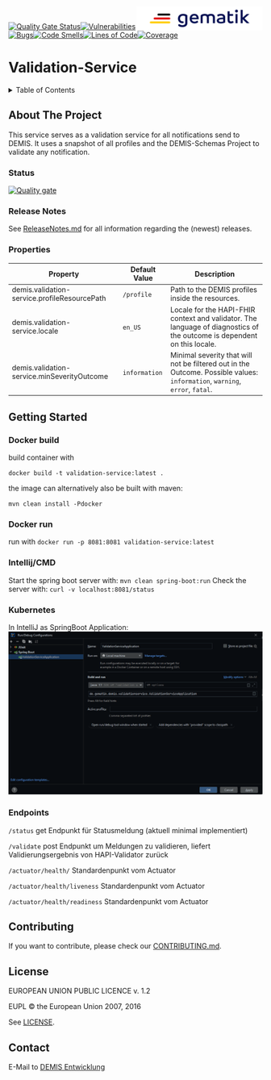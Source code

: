 <img align="right" width="250" height="47" src="media/Gematik_Logo_Flag.png"/> <br/> 

[![Quality Gate Status](https://sonar.prod.ccs.gematik.solutions/api/project_badges/measure?project=de.gematik.demis%3Avalidation-service&metric=alert_status&token=1625f4e36c06a30f797ae56839cc931512156967)](https://sonar.prod.ccs.gematik.solutions/dashboard?id=de.gematik.demis%3Avalidation-service)[![Vulnerabilities](https://sonar.prod.ccs.gematik.solutions/api/project_badges/measure?project=de.gematik.demis%3Avalidation-service&metric=vulnerabilities&token=1625f4e36c06a30f797ae56839cc931512156967)](https://sonar.prod.ccs.gematik.solutions/dashboard?id=de.gematik.demis%3Avalidation-service)[![Bugs](https://sonar.prod.ccs.gematik.solutions/api/project_badges/measure?project=de.gematik.demis%3Avalidation-service&metric=bugs&token=1625f4e36c06a30f797ae56839cc931512156967)](https://sonar.prod.ccs.gematik.solutions/dashboard?id=de.gematik.demis%3Avalidation-service)[![Code Smells](https://sonar.prod.ccs.gematik.solutions/api/project_badges/measure?project=de.gematik.demis%3Avalidation-service&metric=code_smells&token=1625f4e36c06a30f797ae56839cc931512156967)](https://sonar.prod.ccs.gematik.solutions/dashboard?id=de.gematik.demis%3Avalidation-service)[![Lines of Code](https://sonar.prod.ccs.gematik.solutions/api/project_badges/measure?project=de.gematik.demis%3Avalidation-service&metric=ncloc&token=1625f4e36c06a30f797ae56839cc931512156967)](https://sonar.prod.ccs.gematik.solutions/dashboard?id=de.gematik.demis%3Avalidation-service)[![Coverage](https://sonar.prod.ccs.gematik.solutions/api/project_badges/measure?project=de.gematik.demis%3Avalidation-service&metric=coverage&token=1625f4e36c06a30f797ae56839cc931512156967)](https://sonar.prod.ccs.gematik.solutions/dashboard?id=de.gematik.demis%3Avalidation-service) 

# Validation-Service

<details>
  <summary>Table of Contents</summary>
  <ol>
    <li>
      <a href="#about-the-project">About The Project</a>
       <ul>
        <li><a href="#status">Status</a></li>
        <li><a href="#release-notes">Release Notes</a></li>
        <li><a href="#properties">Properties</a></li>
      </ul>
	</li>
    <li>
      <a href="#getting-started">Getting Started</a>
      <ul>
        <li><a href="#docker-build">Docker build</a></li>
        <li><a href="#docker-run">Docker run</a></li>
        <li><a href="#intellij-cmd">Intellij/CMD</a></li>
        <li><a href="#kubernetes">Kubernetes</a></li>
        <li><a href="#endpoints">Endpoints</a></li>
      </ul>
    </li>
    <li><a href="#contributing">Contributing</a></li>
    <li><a href="#license">License</a></li>
    <li><a href="#contact">Contact</a></li>
  </ol>
</details>

## About The Project

This service serves as a validation service for all notifications send to DEMIS. It uses a snapshot of all profiles and the DEMIS-Schemas Project to validate any notification.

### Status
[![Quality gate](https://sonar.prod.ccs.gematik.solutions/api/project_badges/quality_gate?project=de.gematik.demis%3Avalidation-service&token=1625f4e36c06a30f797ae56839cc931512156967)](https://sonar.prod.ccs.gematik.solutions/dashboard?id=de.gematik.demis%3Avalidation-service)

### Release Notes
See [ReleaseNotes.md](./ReleaseNotes.md) for all information regarding the (newest) releases.

### Properties

| Property      | Default Value | Description                                                                                                                 |
| ----------- |---------------|-----------------------------------------------------------------------------------------------------------------------------|
| demis.validation-service.profileResourcePath    | `/profile` | Path to the DEMIS profiles inside the resources.                                                                            |
| demis.validation-service.locale    | `en_US` | Locale for the HAPI-FHIR context and validator. The language of diagnostics of the outcome is dependent on this locale.     |
| demis.validation-service.minSeverityOutcome    | `information` | Minimal severity that will not be filtered out in the Outcome. Possible values: `information`, `warning`, `error`, `fatal`. |

## Getting Started

### Docker build

build container with
```docker 
docker build -t validation-service:latest .
```
the image can alternatively also be built with maven:
```docker
mvn clean install -Pdocker
```

### Docker run

run with `docker run -p 8081:8081 validation-service:latest`

### Intellij/CMD

Start the spring boot server with: `mvn clean spring-boot:run`
Check the server with: `curl -v localhost:8081/status`

### Kubernetes

In IntelliJ as SpringBoot Application:
![image](src/main/docs/SpringBootApplicationVS.png)

### Endpoints

`/status` get Endpunkt für Statusmeldung (aktuell minimal implementiert)

`/validate` post Endpunkt um Meldungen zu validieren, liefert Validierungsergebnis von HAPI-Validator zurück

`/actuator/health/` Standardenpunkt vom Actuator

`/actuator/health/liveness` Standardenpunkt vom Actuator

`/actuator/health/readiness` Standardenpunkt vom Actuator

## Contributing
If you want to contribute, please check our [CONTRIBUTING.md](./CONTRIBUTING.md).

## License

EUROPEAN UNION PUBLIC LICENCE v. 1.2

EUPL © the European Union 2007, 2016

See [LICENSE](./LICENSE).

## Contact

E-Mail to [DEMIS Entwicklung](mailto:demis-entwicklung@gematik.de?subject=[GitHub]%20Validation-Service)
